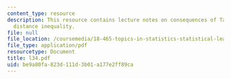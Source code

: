 ```yaml
---
content_type: resource
description: This resource contains lecture notes on consequences of Talagrand?s convex-hull
  distance inequality.
file: null
file_location: /coursemedia/18-465-topics-in-statistics-statistical-learning-theory-spring-2007/be9a80fa823d111d3b01a177e2ff89ca_l34.pdf
file_type: application/pdf
resourcetype: Document
title: l34.pdf
uid: be9a80fa-823d-111d-3b01-a177e2ff89ca
---
```

